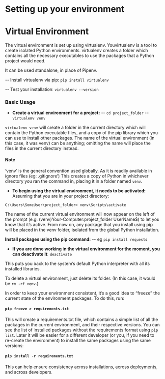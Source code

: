 # Setting up your environment

# Virtual Environment

The virtual environment is set up using virtualenv. Youvirtualenv is a tool to create isolated Python environments. virtualenv creates a folder which contains all the necessary executables to use the packages that a Python project would need.

It can be used standalone, in place of Pipenv.

-- Install virtualenv via pip: `pip install virtualenv`

-- Test your installation: `virtualenv --version`

### Basic Usage

- **Create a virtual environment for a project:**
  -- `cd project_folder`
  -- `virtualenv venv`

`virtualenv venv` will create a folder in the current directory which will contain the Python executable files, and a copy of the pip library which you can use to install other packages. The name of the virtual environment (in this case, it was venv) can be anything; omitting the name will place the files in the current directory instead.

#### Note

‘venv’ is the general convention used globally. As it is readily available in ignore files (eg: .gitignore’)
This creates a copy of Python in whichever directory you ran the command in, placing it in a folder named `venv`.

- **To begin using the virtual environment, it needs to be activated:**
  Assuming that you are in your project directory:

`C:\Users\SomeUser\project_folder> venv\Scripts\activate`

The name of the current virtual environment will now appear on the left of the prompt (e.g. (venv)Your-Computer:project_folder UserName$) to let you know that it’s active. From now on, any package that you install using pip will be placed in the venv folder, isolated from the global Python installation.

**Install packages using the pip command:**
-- eg `pip install requests`

- **If you are done working in the virtual environment for the moment, you can deactivate it:**
  `deactivate`

This puts you back to the system’s default Python interpreter with all its installed libraries.

To delete a virtual environment, just delete its folder. (In this case, it would be `rm -rf venv`.)

In order to keep your environment consistent, it’s a good idea to “freeze” the current state of the environment packages. To do this, run:

#### `pip freeze > requirements.txt`

This will create a requirements.txt file, which contains a simple list of all the packages in the current environment, and their respective versions. You can see the list of installed packages without the requirements format using `pip list`. Later it will be easier for a different developer (or you, if you need to re-create the environment) to install the same packages using the same versions:

#### `pip install -r requirements.txt`

This can help ensure consistency across installations, across deployments, and across developers.
